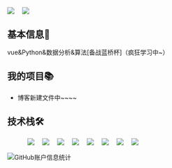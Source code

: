 <!-- 个人资料 -->
<p> 
<a href="https://rdive.top/" target="_blank"><img  align="center" src="https://img.shields.io/badge/Blog-博客-%230d7fbf?style=flat"/></a>&emsp;
<a href="https://space.bilibili.com/588863594" target="_blank"><img align="center" src="https://img.shields.io/badge/Bilibili-B站-%23df1a7c?style=flat"/></a>&emsp;
</p>

## 基本信息👤    
vue&Python&数据分析&算法[备战蓝桥杯]（疯狂学习中~）

## 我的项目📚
- 博客新建文件中~~~~

## 技术栈🛠️
<p align="left"> 
      &emsp;&emsp;&emsp;
      <!-- 前端 -->
      <a href="#"><img src="https://img.shields.io/badge/Vue.js-35495e.svg?style=flat-square&logo=vue.js&logoColor=4FC08D" ></a>&emsp;
      <a href="#"><img src="https://img.shields.io/badge/React-20232a.svg?style=flat-square&logo=react&logoColor=61DAFB" ></a>&emsp;
      <a href="#"><img src="https://img.shields.io/badge/TypeScript-007ACC.svg?style=flat-square&logo=typescript&logoColor=white" ></a>&emsp;
      <!-- 后端和数据库 -->
      <a href="#"><img src="https://img.shields.io/badge/Java-ED8B00?style=flat-square&logo=openjdk&logoColor=white" ></a>&emsp;
      <a href="#"><img src="https://img.shields.io/badge/Python-14354C?style=flat-square&logo=python&logoColor=white" ></a>&emsp;
      <a href="#"><img src="https://img.shields.io/badge/MySQL-00000F?style=flat-square&logo=mysql&logoColor=white" ></a>&emsp;
      <a href="#"><img src="https://img.shields.io/badge/redis-%23DD0031.svg?&style=flat-square&logo=redis&logoColor=white" ></a>&emsp;
      <a href="#"><img src="https://img.shields.io/badge/MongoDB-4EA94B?style=flat-square&logo=mongodb&logoColor=white" ></a>&emsp;
</p>

![GitHub账户信息统计](https://github-stats.ubrong.com/api?username=Bruce8Bit&show_icons=true)
